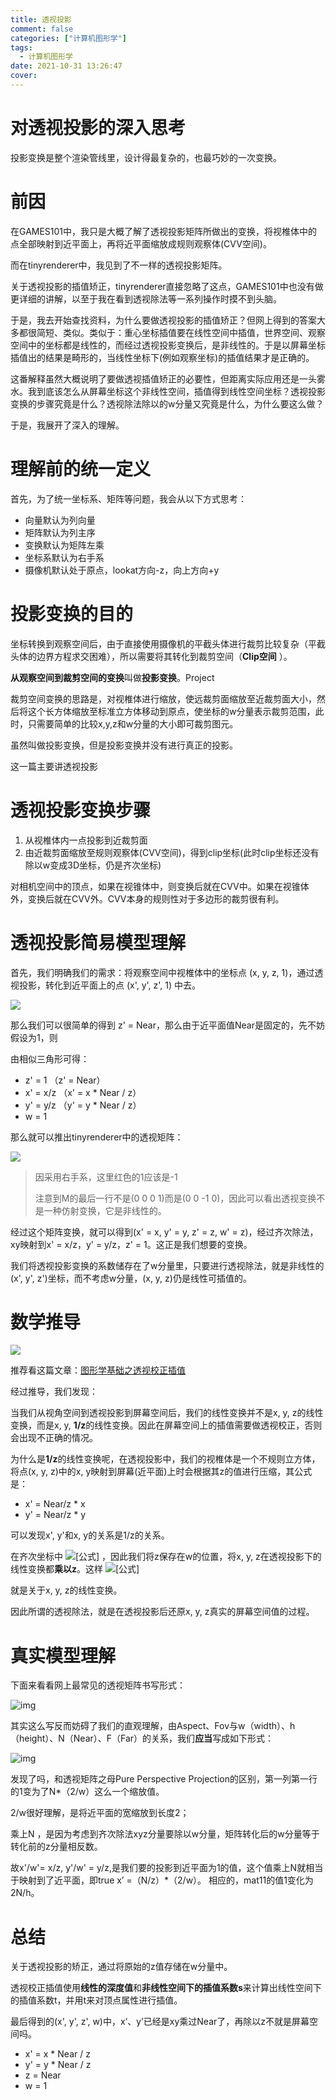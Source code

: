 ```yaml
---
title: 透视投影
comment: false
categories: ["计算机图形学"]
tags:
  - 计算机图形学
date: 2021-10-31 13:26:47
cover:
---
```


# 对透视投影的深入思考

投影变换是整个渲染管线里，设计得最复杂的，也最巧妙的一次变换。

# 前因

在GAMES101中，我只是大概了解了透视投影矩阵所做出的变换，将视椎体中的点全部映射到近平面上，再将近平面缩放成规则观察体(CVV空间)。

而在tinyrenderer中，我见到了不一样的透视投影矩阵。

关于透视投影的插值矫正，tinyrenderer直接忽略了这点，GAMES101中也没有做更详细的讲解，以至于我在看到透视除法等一系列操作时摸不到头脑。

于是，我去开始查找资料，为什么要做透视投影的插值矫正？但网上得到的答案大多都很简短、类似。类似于：重心坐标插值要在线性空间中插值，世界空间、观察空间中的坐标都是线性的，而经过透视投影变换后，是非线性的。于是以屏幕坐标插值出的结果是畸形的，当线性坐标下(例如观察坐标)的插值结果才是正确的。

这番解释虽然大概说明了要做透视插值矫正的必要性，但距离实际应用还是一头雾水。我到底该怎么从屏幕坐标这个非线性空间，插值得到线性空间坐标？透视投影变换的步骤究竟是什么？透视除法除以的w分量又究竟是什么，为什么要这么做？

于是，我展开了深入的理解。

# 理解前的统一定义

首先，为了统一坐标系、矩阵等问题，我会从以下方式思考：

- 向量默认为列向量
- 矩阵默认为列主序
- 变换默认为矩阵左乘
- 坐标系默认为右手系
- 摄像机默认处于原点，lookat方向-z，向上方向+y

# 投影变换的目的

坐标转换到观察空间后，由于直接使用摄像机的平截头体进行裁剪比较复杂（平截头体的边界方程求交困难），所以需要将其转化到裁剪空间（**Clip空间** ）。

**从观察空间到裁剪空间的变换**叫做**投影变换**。Project

裁剪空间变换的思路是，对视椎体进行缩放，使远裁剪面缩放至近裁剪面大小，然后将这个长方体缩放至标准立方体移动到原点，使坐标的w分量表示裁剪范围，此时，只需要简单的比较x,y,z和w分量的大小即可裁剪图元。

虽然叫做投影变换，但是投影变换并没有进行真正的投影。

这一篇主要讲透视投影

# 透视投影变换步骤

1. 从视椎体内一点投影到近裁剪面
2. 由近裁剪面缩放至规则观察体(CVV空间)，得到clip坐标(此时clip坐标还没有除以w变成3D坐标，仍是齐次坐标)

对相机空间中的顶点，如果在视锥体中，则变换后就在CVV中。如果在视锥体外，变换后就在CVV外。CVV本身的规则性对于多边形的裁剪很有利。

# 透视投影简易模型理解

首先，我们明确我们的需求：将观察空间中视椎体中的坐标点 (x, y, z, 1)，通过透视投影，转化到近平面上的点 (x', y', z', 1) 中去。

![](https://learnopengl-cn.github.io/img/01/08/perspective_frustum.png)

那么我们可以很简单的得到 z' = Near，那么由于近平面值Near是固定的，先不妨假设为1，则

由相似三角形可得：

- z' = 1 	 （z' = Near）
- x' = x/z   （x' = x * Near / z）  
- y' = y/z   （y' = y * Near / z）
- w = 1

那么就可以推出tinyrenderer中的透视矩阵：

![](https://pic3.zhimg.com/80/v2-ad0ea8a748d9edf9d549a5fb3f951e0a_720w.jpg)

> 因采用右手系，这里红色的1应该是-1
>
> 注意到M的最后一行不是(0 0 0 1)而是(0 0 -1 0)，因此可以看出透视变换不是一种仿射变换，它是非线性的。

经过这个矩阵变换，就可以得到(x' = x, y' = y, z' = z, w' = z)，经过齐次除法，xy映射到x' = x/z，y' = y/z，z' = 1。这正是我们想要的变换。

我们将透视投影变换的系数储存在了w分量里，只要进行透视除法，就是非线性的(x', y', z')坐标，而不考虑w分量，(x, y, z)仍是线性可插值的。

# 数学推导

![](https://img-blog.csdnimg.cn/20190902235800653.PNG?x-oss-process=image/watermark,type_ZmFuZ3poZW5naGVpdGk,shadow_10,text_aHR0cHM6Ly9oYXBweWZpcmUuYmxvZy5jc2RuLm5ldA==,size_16,color_FFFFFF,t_70)

推荐看这篇文章：[图形学基础之透视校正插值](https://blog.csdn.net/n5/article/details/100148540)

经过推导，我们发现：

当我们从视角空间到透视投影到屏幕空间后，我们的线性变换并不是x, y, z的线性变换，而是x, y, **1/z**的线性变换。因此在屏幕空间上的插值需要做透视校正，否则会出现不正确的情况。

为什么是**1/z**的线性变换呢，在透视投影中，我们的视椎体是一个不规则立方体，将点(x, y, z)中的x, y映射到屏幕(近平面)上时会根据其z的值进行压缩，其公式是：

- x' = Near/z * x
- y' = Near/z * y

可以发现x', y'和x, y的关系是1/z的关系。

在齐次坐标中 ![[公式]](https://www.zhihu.com/equation?tex=%28P_x%2C+P_y%2C+P_z%2C+1%29+%3D%3D+%28kP_x%2C+kPy%2C+kPz%2C+k%29) ，因此我们将z保存在w的位置，将x, y, z在透视投影下的线性变换都**乘以z**。这样 ![[公式]](https://www.zhihu.com/equation?tex=%28P_xP_z%2C+P_yP_z%2C+P_zP_z%2CP_z%29+%5C%5C+)

就是关于x, y, z的线性变换。

因此所谓的透视除法，就是在透视投影后还原x, y, z真实的屏幕空间值的过程。

# 真实模型理解

下面来看看网上最常见的透视矩阵书写形式：

![img](https://pic3.zhimg.com/80/v2-b987fbb765291b6d4014a643a0d76542_720w.jpg)

其实这么写反而妨碍了我们的直观理解，由Aspect、Fov与w（width）、h（height）、N（Near）、F（Far）的关系，我们**应当**写成如下形式：

![img](https://pic4.zhimg.com/80/v2-49f30cf6dd8b979218c1b7c0a0cbeff7_720w.jpg)

发现了吗，和透视矩阵之母Pure Perspective Projection的区别，第一列第一行的1变为了N*（2/w）这么一个缩放值。

2/w很好理解，是将近平面的宽缩放到长度2；

乘上N ，是因为考虑到齐次除法xyz分量要除以w分量，矩阵转化后的w分量等于转化前的z分量相反数。

故x'/w'= x/z, y'/w' = y/z,是我们要的投影到近平面为1的值，这个值乘上N就相当于映射到了近平面，即true x’ =（N/z）*（2/w）。 相应的，mat11的值1变化为2N/h。

# 总结

关于透视投影的矫正，通过将原始的z值存储在w分量中。

透视校正插值使用**线性的深度值**和**非线性空间下的插值系数s**来计算出线性空间下的插值系数t，并用t来对顶点属性进行插值。

最后得到的(x', y', z', w)中，x‘、y’已经是xy乘过Near了，再除以z不就是屏幕空间吗。

- x' = x * Near / z
- y' = y * Near / z
- z = Near
- w = 1

